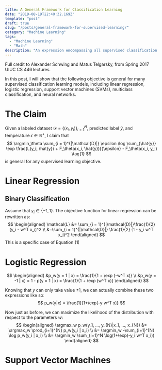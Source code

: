 ```yaml
---
title: A General Framework for Classification Learning
date: "2019-08-19T22:40:32.169Z"
template: "post"
draft: true
slug: "/posts/general-framework-for-supervised-learning/"
category: "Machine Learning"
tags:
  - "Machine Learning"
  - "Math"
description: "An expression encompassing all supervised classification learning models."
---
```


Full credit to Alexander Schwing and Matus Telgarsky, from Spring 2017 UIUC CS 446 lectures.

In this post, I will show that the following objective is general for many supervised classification learning models, including linear regression, logistic regression, support vector machines (SVMs), multiclass classification, and neural networks. 

# The Claim
Given a labeled dataset $\mathcal{D} = \{(x_i, y_i)\}_{i=1}^N$, predicted label $\hat{y}$, and temperature $\epsilon \in \mathbb{R}^+$, I claim that
$$
\argmin_\theta \sum_{i = 1}^{|\mathcal{D}|} \epsilon \log \sum_{\hat{y}} \exp \frac{L(y_i, \hat{y}) + F_\theta(x_i, \hat{y})}{\epsilon} - F_\theta(x_i, y_i) \tag{1}
$$
is general for any supervised learning objective.

# Linear Regression
## Binary Classification
Assume that $y_i \in \{-1, 1\}$. The objective function for linear regression can be rewritten as:
$$
\begin{aligned}
\mathcal{L} &= \sum_{i = 1}^{|\mathcal{D}|}\frac{1}{2} (y_i - w^T x_i)^2 \\
 &=\sum_{i = 1}^{|\mathcal{D}|} \frac{1}{2} (1 - y_i w^T x_i)^2
\end{aligned}
$$
This is a specific case of Equation $(1)$ 

# Logistic Regression
$$
\begin{aligned}
&p_w(y = 1 | x) = \frac{1}{1 + \exp (-w^T x)} \\
&p_w(y = -1 | x) = 1 - p(y = 1 | x) = \frac{1}{1 + \exp (w^T x)}
\end{aligned}
$$

Knowing that $y$ can only take value $\pm 1$, we can actually combine these two expressions like so:
$$
p_w(y|x) = \frac{1}{1+\exp(-y w^T x)}
$$

Now just as before, we can maximize the likelihood of the distribution with respect to the parameters $w$:
$$
\begin{aligned}
\argmax_w p_w(y_1, ..., y_{N}|x_1, ..., x_{N}) &= \argmax_w \prod_{i=1}^{N} p_w(y_i | x_i) \\
&= \argmin_w -\sum_{i=1}^{N} \log p_w(y_i | x_i) \\
&= \argmin_w \sum_{i=1}^N \log(1+\exp(-y_i w^T x_i))
\end{aligned}
$$

# Support Vector Machines
